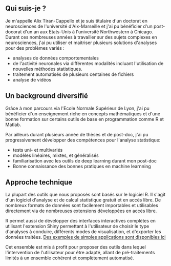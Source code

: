 
## Qui suis-je ?
Je m'appelle Alix Tiran-Cappello et je suis titulaire d'un doctorat en neurosciences de l'université d'Aix-Marseille et j'ai pu bénéficier d'un post-docorat d'un an aux Etats-Unis à l'université Northwestern à Chicago. Durant ces nombreuses années à travailler sur des sujets complexes en neurosciences, j'ai pu utiliser et maitriser plusieurs solutions d'analyses pour des problèmes variés : 

  - analyses de données comportementales
  - de l'activité neuronales via différentes modalités incluant l'utilisation de nouvelles méthodes statistiques.
  - traitement automatisés de plusieurs centaines de fichiers
  - analyse de vidéos

##  Un background diversifié
Grâce à mon parcours via l'Ecole Normale Supérieur de Lyon, j'ai pu bénéficier d'un enseignement riche en concepts mathématiques et d'une bonne formation sur certains outils de base en programmation comme R et Matlab.

Par ailleurs durant plusieurs année de thèses et de post-doc, j'ai pu progressivement développer des compétences pour l'analyse statistique:

  - tests uni- et multivariés
  - modèles linéaires, mixtes, et généralisés
  - familiarisation avec les outils de deep learning durant mon post-doc
  - Bonne connaissance des bonnes pratiques en machine learnning

## Approche technique
La plupart des outils que nous proposés sont basés sur le logiciel R. Il s'agit d'un logiciel d'analyse et de calcul statistique gratuit et en accès libre. De nombreux formats de données sont facilement importables et utilisables directement via de nombreuses extensions développées en accès libre.

R permet aussi de développer des interfaces interactives complètes en utilisant l'extension Shiny permettant à l'utilisateur de choisir le type d'analyses à conduire, différents modes de visualisation, et d'exporter les données traitées. [Des exemples de simples applications sont disponibles ici](https://site.atc-data.fr/shiny/)

Cet ensemble est mis à profit pour proposer des outils dans lequel l'intervention de l'utilisateur pour être adapté, allant de pré-traitements limités à un ensemble cohérent et complètement automatisé.